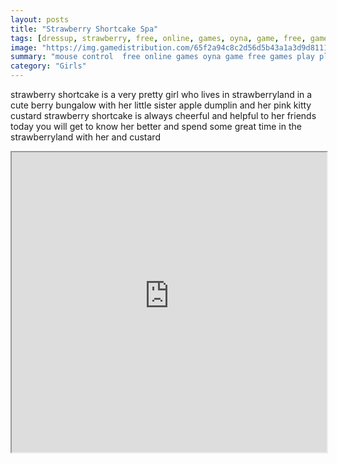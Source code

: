 ```yaml
---
layout: posts
title: "Strawberry Shortcake Spa"
tags: [dressup, strawberry, free, online, games, oyna, game, free, games, play, play, games]
image: "https://img.gamedistribution.com/65f2a94c8c2d56d5b43a1a3d9d811102.jpg"
summary: "mouse control  free online games oyna game free games play play games"
category: "Girls"
---
```


strawberry shortcake is a very pretty girl who lives in strawberryland in a cute berry bungalow with her little sister apple dumplin and her pink kitty custard strawberry shortcake is always cheerful and helpful to her friends today you will get to know her better and spend some great time in the strawberryland with her and custard

<iframe width="100%" height="480px;" src="https://flash.gamedistribution.com?game=65f2a94c8c2d56d5b43a1a3d9d811102"></iframe>